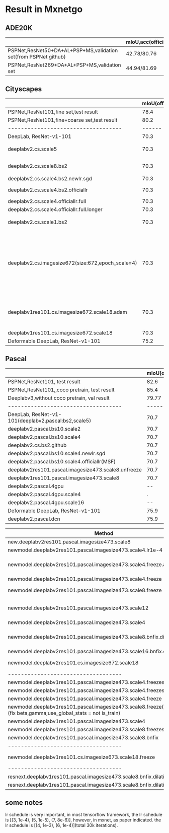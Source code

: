 # Result in Mxnetgo

## ADE20K

|                                   | mIoU,acc(official) | mIoU(my)  |
|-----------------------------------|------|-------|
|PSPNet,ResNet50+DA+AL+PSP+MS,validation set(from PSPNet github)|42.78/80.76|?|
|PSPNet,ResNet269+DA+AL+PSP+MS,validation set|44.94/81.69|?|

## Cityscapes
|                                   | mIoU(official) | mIoU  |
|-----------------------------------|------|-------|
|PSPNet,ResNet101,fine set,test result|78.4||
|PSPNet,ResNet101,fine+coarse set,test result|80.2||
|-----------------------------------|------|-------|
| DeepLab, ResNet-v1-101            | 70.3 | -- |
| deeplabv2.cs.scale5           | 70.3 | 62.25（new code） |
| deeplabv2.cs.scale8.bs2           | 70.3 | 61.5（new code） |
| deeplabv2.cs.scale4.bs2.newlr.sgd| 70.3| 62.6|
|deeplabv2.cs.scale4.bs2.officiallr| 70.3|67.18(new code)
|deeplabv2.cs.scale4.officiallr.full|70.3| 68.95|
|deeplabv2.cs.scale4.officiallr.full.longer|70.3|**69.4**|
|deeplabv2.cs.scale1.bs2| 70.3 | 50.~（new code） |
|deeplabv2.cs.imagesize672(size:672,epoch_scale=4)|70.3|65,because epoch_scale is too small, it should be 18, however, the dataload speed is too slow in mxnetgo|
|deeplabv1res101.cs.imagesize672.scale18.adam|70.3|44.99 in epoch 6, stopped because of OOM|
|deeplabv1res101.cs.imagesize672.scale18|70.3|48.4|
| Deformable DeepLab, ResNet-v1-101 | 75.2 |-- |


## Pascal 
|                                   | mIoU(official) | mIoU|
|-----------------------------------|------|------|
PSPNet,ResNet101, test result|82.6||
PSPNet,ResNet101,,coco pretrain, test result|85.4||
|Deeplabv3,without coco pretrain, val result|79.77||
|-----------------------------------|------|------|
| DeepLab, ResNet-v1-101(deeplabv2.pascal:bs2,scale5)| 70.7 | 67.2 |
|deeplabv2.pascal.bs10.scale2 | 70.7  | 61 |
|deeplabv2.pascal.bs10.scale4| 70.7| 63.~|
|deeplabv2.cs.bs2.github| 70.7| 65|
|deeplabv2.pascal.bs10.scale4.newlr.sgd| 70.7  | 66.9(msf:67.9)|
|deeplabv2.pascal.bs10.scale4.officiallr(MSF)| 70.7 |**70.45**|
deeplabv2res101.pascal.imagesize473.scale8.unfreeze|70.7|67|
|deeplabv1res101.pascal.imagesize473.scale8|70.7|69.3|
|deeplabv2.pascal.4gpu|--|70.5|
|deeplabv2.pascal.4gpu.scale4|.|70.99|
|deeplabv2.pascal.4gpu.scale16|--|71.7|
| Deformable DeepLab, ResNet-v1-101 | 75.9 | 74.2 |
|deeplabv2.pascal.dcn| 75.9 |  **74.7**|


|                     Method      | mIoU| my|
|-----------------------------------|------|-------|
|new.deeplabv2res101.pascal.imagesize473.scale8|70.7|59.64|
|newmodel.deeplabv2res101.pascal.imagesize473.scale4.lr1e-4|70.7|56|
|newmodel.deeplabv2res101.pascal.imagesize473.scale4.freeze.adam|70.7|4 in epoch1,2,3, stopped|
|newmodel.deeplabv2res101.pascal.imagesize473.scale4.freeze|70.7|59.5|
|newmodel.deeplabv2res101.pascal.imagesize473.scale8.freeze|70.7|60,second time **73.3**|
|newmodel.deeplabv2res101.pascal.imagesize473.scale12|70.7|57.7% in epoch 7,stucked|
|newmodel.deeplabv2res101.pascal.imagesize473.scale4|70.7|60.3
|newmodel.deeplabv2res101.pascal.imagesize473.scale8.bnfix.dilationfix||epoch7:72,got stuck,second time: **73.2**|
newmodel.deeplabv2res101.pascal.imagesize473.scale16.bnfix.dilationfix.4gpu||**74.1**|
|newmodel.deeplabv2res101.cs.imagesize672.scale18||stopped, no use|
|-----------------------------------|--|--|
newmodel.deeplabv1res101.pascal.imagesize473.scale4.freezestage123|70.7|56.2
newmodel.deeplabv1res101.pascal.imagesize473.scale4.freezestage12|70.7|62
newmodel.deeplabv1res101.pascal.imagesize473.scale4.freeze|70.7|52.19|
newmodel.deeplabv1res101.pascal.imagesize473.scale8.freeze(second time)(fix beta,gamma;use_global_stats = not is_train)|70.7|**73.7** :smile:|
newmodel.deeplabv1res101.pascal.imagesize473.scale4|70.7|63.9|
newmodel.deeplabv1res101.pascal.imagesize473.scale8.freezestage1|70.7|55.31|
newmodel.deeplabv1res101.pascal.imagesize473.scale8.bnfix|70.7|68.65|
|-----------------------------------|--|--|
newmodel.deeplabv1res101.cs.imagesize673.scale18.freeze||53.26,second time: OOM|
|-----------------------------------|--|--|
resnext.deeplabv1res101.pascal.imagesize473.scale8.bnfix.dilationfix||70.1|
resnext.deeplabv1res101.pascal.imagesize473.scale8.bnfix.dilationfix.freeze||**71.8**|

## some notes

lr schedule is very important, in most tensorflow framework, the lr schedule is [(3, 1e-4), (5, 1e-5), (7, 8e-6)], however, in mxnet, as paper indicated. the lr schedule is [(4, 1e-3), (6, 1e-4)](total 30k iterations).


